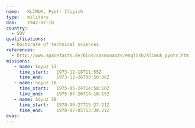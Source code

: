 ```yaml
---
name:	KLIMUK, Pyotr Iliyich 
type:	military
dob:	1942-07-10
country:
  - SOV
qualifications:
  - Doctorate of technical sciences
references:
  - http://www.spacefacts.de/bios/cosmonauts/english/klimuk_pyotr.htm
missions:
   - name: Soyuz 13
     time_start:   1973-12-18T11:55Z
     time_end:     1973-12-26T08:50:36Z
   - name: Soyuz 18
     time_start:   1975-05-24T14:58:10Z
     time_end:     1975-07-26T14:18:19Z
   - name: Soyuz 30
     time_start:   1978-06-27T15:27:21Z
     time_end:     1978-07-05T13:30:21Z
evas:
---
```

